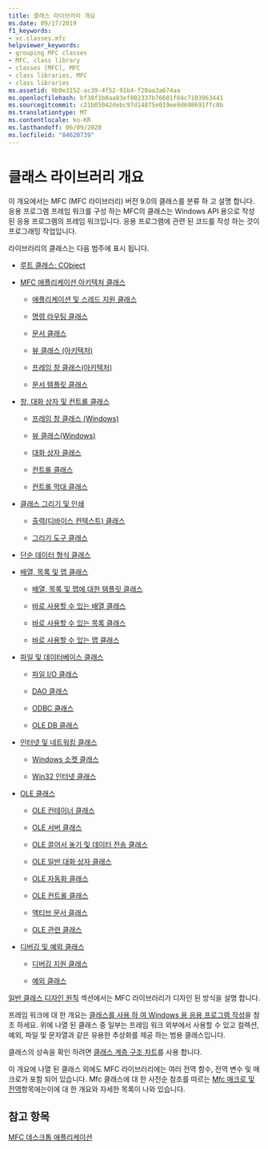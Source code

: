 ```yaml
---
title: 클래스 라이브러리 개요
ms.date: 09/17/2019
f1_keywords:
- vc.classes.mfc
helpviewer_keywords:
- grouping MFC classes
- MFC, class library
- classes [MFC], MFC
- class libraries, MFC
- class libraries
ms.assetid: 9b0e3152-ac39-4f52-91b4-f20aa3a674aa
ms.openlocfilehash: bf30f1b0aa83ef002337b76601f04c7103963441
ms.sourcegitcommit: c21b05042debc97d14875e019ee9d698691ffc0b
ms.translationtype: MT
ms.contentlocale: ko-KR
ms.lasthandoff: 06/09/2020
ms.locfileid: "84620739"
---
```

# <a name="class-library-overview"></a>클래스 라이브러리 개요

이 개요에서는 MFC (MFC 라이브러리) 버전 9.0의 클래스를 분류 하 고 설명 합니다. 응용 프로그램 프레임 워크를 구성 하는 MFC의 클래스는 Windows API 용으로 작성 된 응용 프로그램의 프레임 워크입니다. 응용 프로그램에 관련 된 코드를 작성 하는 것이 프로그래밍 작업입니다.

라이브러리의 클래스는 다음 범주에 표시 됩니다.

- [루트 클래스: CObject](root-class-cobject.md)

- [MFC 애플리케이션 아키텍처 클래스](mfc-application-architecture-classes.md)

  - [애플리케이션 및 스레드 지원 클래스](application-and-thread-support-classes.md)

  - [명령 라우팅 클래스](command-routing-classes.md)

  - [문서 클래스](document-classes.md)

  - [뷰 클래스 (아키텍처)](view-classes-architecture.md)

  - [프레임 창 클래스(아키텍처)](frame-window-classes-architecture.md)

  - [문서 템플릿 클래스](document-template-classes.md)

- [창, 대화 상자 및 컨트롤 클래스](window-dialog-and-control-classes.md)

  - [프레임 창 클래스 (Windows)](frame-window-classes-windows.md)

  - [뷰 클래스(Windows)](view-classes-windows.md)

  - [대화 상자 클래스](dialog-box-classes.md)

  - [컨트롤 클래스](control-classes.md)

  - [컨트롤 막대 클래스](control-bar-classes.md)

- [클래스 그리기 및 인쇄](drawing-and-printing-classes.md)

  - [출력(디바이스 컨텍스트) 클래스](output-device-context-classes.md)

  - [그리기 도구 클래스](drawing-tool-classes.md)

- [단순 데이터 형식 클래스](simple-data-type-classes.md)

- [배열, 목록 및 맵 클래스](array-list-and-map-classes.md)

  - [배열, 목록 및 맵에 대한 템플릿 클래스](template-classes-for-arrays-lists-and-maps.md)

  - [바로 사용할 수 있는 배열 클래스](ready-to-use-array-classes.md)

  - [바로 사용할 수 있는 목록 클래스](ready-to-use-list-classes.md)

  - [바로 사용할 수 있는 맵 클래스](ready-to-use-map-classes.md)

- [파일 및 데이터베이스 클래스](file-and-database-classes.md)

  - [파일 I/O 클래스](file-i-o-classes.md)

  - [DAO 클래스](dao-classes.md)

  - [ODBC 클래스](odbc-classes.md)

  - [OLE DB 클래스](ole-db-classes.md)

- [인터넷 및 네트워킹 클래스](internet-and-networking-classes.md)

  - [Windows 소켓 클래스](windows-sockets-classes.md)

  - [Win32 인터넷 클래스](win32-internet-classes.md)

- [OLE 클래스](ole-classes.md)

  - [OLE 컨테이너 클래스](ole-container-classes.md)

  - [OLE 서버 클래스](ole-server-classes.md)

  - [OLE 끌어서 놓기 및 데이터 전송 클래스](ole-drag-and-drop-and-data-transfer-classes.md)

  - [OLE 일반 대화 상자 클래스](ole-common-dialog-classes.md)

  - [OLE 자동화 클래스](ole-automation-classes.md)

  - [OLE 컨트롤 클래스](ole-control-classes.md)

  - [액티브 문서 클래스](active-document-classes.md)

  - [OLE 관련 클래스](ole-related-classes.md)

- [디버깅 및 예외 클래스](debugging-and-exception-classes.md)

  - [디버깅 지원 클래스](debugging-support-classes.md)

  - [예외 클래스](exception-classes.md)

[일반 클래스 디자인 원칙](general-class-design-philosophy.md) 섹션에서는 MFC 라이브러리가 디자인 된 방식을 설명 합니다.

프레임 워크에 대 한 개요는 [클래스를 사용 하 여 Windows 용 응용 프로그램 작성](using-the-classes-to-write-applications-for-windows.md)을 참조 하세요. 위에 나열 된 클래스 중 일부는 프레임 워크 외부에서 사용할 수 있고 컬렉션, 예외, 파일 및 문자열과 같은 유용한 추상화를 제공 하는 범용 클래스입니다.

클래스의 상속을 확인 하려면 [클래스 계층 구조 차트](hierarchy-chart.md)를 사용 합니다.

이 개요에 나열 된 클래스 외에도 MFC 라이브러리에는 여러 전역 함수, 전역 변수 및 매크로가 포함 되어 있습니다. Mfc 클래스에 대 한 사전순 참조를 따르는 [Mfc 매크로 및 전역](reference/mfc-macros-and-globals.md)항목에는이에 대 한 개요와 자세한 목록이 나와 있습니다.

## <a name="see-also"></a>참고 항목

[MFC 데스크톱 애플리케이션](mfc-desktop-applications.md)
